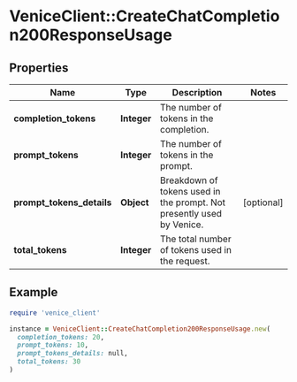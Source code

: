 # VeniceClient::CreateChatCompletion200ResponseUsage

## Properties

| Name | Type | Description | Notes |
| ---- | ---- | ----------- | ----- |
| **completion_tokens** | **Integer** | The number of tokens in the completion. |  |
| **prompt_tokens** | **Integer** | The number of tokens in the prompt. |  |
| **prompt_tokens_details** | **Object** | Breakdown of tokens used in the prompt. Not presently used by Venice. | [optional] |
| **total_tokens** | **Integer** | The total number of tokens used in the request. |  |

## Example

```ruby
require 'venice_client'

instance = VeniceClient::CreateChatCompletion200ResponseUsage.new(
  completion_tokens: 20,
  prompt_tokens: 10,
  prompt_tokens_details: null,
  total_tokens: 30
)
```

